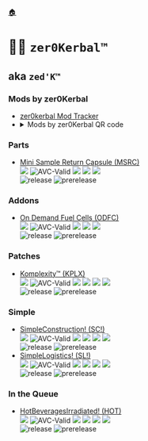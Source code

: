 <!-- ModList.md v1.0.0.0
zer0Kerbal (zed'K)
created: 08 Aug 2021
updated: 
 -->

[🏠](Home)  
# 👨‍🚀 `zer0Kerbal™`
## aka `zed'K™`

### Mods by zer0Kerbal
- [zer0kerbal Mod Tracker](https://drive.google.com/file/d/1Thno9SvD45x5JnFsH-JFHCuwSqET72Ar)
- <details>
           <summary> Mods by zer0Kerbal QR code</summary>
           <p> <a href="https://postimages.org/" target="_blank"><img src="https://i.postimg.cc/tTyHWcxk/zer0-KMod-Tracker-URL.png" alt="zer0-KMod-Tracker-URL"/></a></p>
         </details>  
         
### Parts

* [Mini Sample Return Capsule (MSRC)](https://github.com/zer0Kerbal/MiniSampleReturnCapsule "Mini Sample Return Capsule (MSRC")  
![](https://img.shields.io/github/v/release/zer0Kerbal/MiniSampleReturnCapsule?include_prereleases?style=plastic)
![](https://github.com/zer0Kerbal/MiniSampleReturnCapsule/workflows/Validate%20AVC%20.version%20files/badge.svg "AVC-Valid")
![](https://img.shields.io/github/repo-size/zer0Kerbal/MiniSampleReturnCapsule?style=plastic)
![](https://img.shields.io/github/downloads/zer0Kerbal/MiniSampleReturnCapsule/total?style=plastic)
![](https://img.shields.io/github/contributors/zer0kerbal/MiniSampleReturnCapsule?style=plastic)  
![release](https://img.shields.io/github/release-date/zer0kerbal/MiniSampleReturnCapsule?style=plastic)
![prerelease](https://img.shields.io/github/release-date-pre/zer0kerbal/MiniSampleReturnCapsule?style=plastic)

### Addons

* [On Demand Fuel Cells (ODFC)](https://github.com/zer0Kerbal/ODFCr "On Demand Fuel Cells")  
![](https://img.shields.io/github/v/release/zer0Kerbal/ODFCr?include_prereleases?style=plastic) 
![](https://github.com/zer0Kerbal/ODFCr/workflows/Validate%20AVC%20.version%20files/badge.svg "AVC-Valid") 
![](https://img.shields.io/github/repo-size/zer0Kerbal/ODFCr?style=plastic)
![](https://img.shields.io/github/downloads/zer0Kerbal/ODFCr/total?style=plastic)
![](https://img.shields.io/github/contributors/zer0kerbal/ODFCr?style=plastic)  
![release](https://img.shields.io/github/release-date/zer0kerbal/ODFCr?style=plastic)
![prerelease](https://img.shields.io/github/release-date-pre/zer0kerbal/ODFCr?style=plastic)

### Patches

* [Komplexity™ (KPLX)](https://github.com/zer0Kerbal/Komplexity "Komplexity™ (KPLX)")  
![](https://img.shields.io/github/v/release/zer0Kerbal/Komplexity?include_prereleases?style=plastic)
![](https://github.com/zer0Kerbal/Komplexity/workflows/Validate%20AVC%20.version%20files/badge.svg "AVC-Valid")
![](https://img.shields.io/github/repo-size/zer0Kerbal/Komplexity?style=plastic)
![](https://img.shields.io/github/downloads/zer0Kerbal/Komplexity/total?style=plastic)
![](http://img.shields.io/github/labels/zer0Kerbal/Komplexity/help-wanted?style=plastic)
![](https://img.shields.io/github/contributors/zer0kerbal/Komplexity?style=plastic)  
![release](https://img.shields.io/github/release-date/zer0kerbal/Komplexity?style=plastic)
![prerelease](https://img.shields.io/github/release-date-pre/zer0kerbal/Komplexity?style=plastic)

### Simple

* [SimpleConstruction! (SC!)](https://github.com/zer0Kerbal/SimpleConstruction "SimpleConstruction!™ (SC!)")  
![](https://img.shields.io/github/v/release/zer0Kerbal/SimpleConstruction?include_prereleases?style=plastic)
![](https://github.com/zer0Kerbal/SimpleConstruction/workflows/Validate%20AVC%20.version%20files/badge.svg "AVC-Valid")
![](https://img.shields.io/github/repo-size/zer0Kerbal/SimpleConstruction?style=plastic)
![](https://img.shields.io/github/downloads/zer0Kerbal/SimpleConstruction/total?style=plastic)
![](http://img.shields.io/github/labels/zer0Kerbal/SimpleConstruction/help-wanted?style=plastic)
![](https://img.shields.io/github/contributors/SimpleConstruction/Komplexity?style=plastic)  
![release](https://img.shields.io/github/release-date/zer0kerbal/SimpleConstruction?style=plastic)
![prerelease](https://img.shields.io/github/release-date-pre/zer0kerbal/SimpleConstruction?style=plastic)
* [SimpleLogistics! (SL!)](https://github.com/zer0Kerbal/SimpleLogistics "SimpleLogicists!™ (SL!)")  
![](https://img.shields.io/github/v/release/zer0Kerbal/SimpleLogistics?include_prereleases?style=plastic)
![](https://github.com/zer0Kerbal/SimpleLogistics/workflows/Validate%20AVC%20.version%20files/badge.svg "AVC-Valid")
![](https://img.shields.io/github/repo-size/zer0Kerbal/SimpleLogistics?style=plastic)
![](https://img.shields.io/github/downloads/zer0Kerbal/SimpleLogistics/total?style=plastic)
![](http://img.shields.io/github/labels/zer0Kerbal/SimpleLogistics/help-wanted?style=plastic)
![](https://img.shields.io/github/contributors/SimpleLogistics/Komplexity?style=plastic)  
![release](https://img.shields.io/github/release-date/zer0kerbal/SimpleLogistics?style=plastic)
![prerelease](https://img.shields.io/github/release-date-pre/zer0kerbal/SimpleLogistics?style=plastic)

### In the Queue

* [HotBeveragesIrradiated! (HOT)](https://github.com/zer0Kerbal/SimpleConstruction "HotBeveragesIrradiated!™ (HOT)")  
![](https://img.shields.io/github/v/release/zer0Kerbal/HotBeveragesIrradiated?include_prereleases?style=plastic)
![](https://github.com/zer0Kerbal/HotBeveragesIrradiated/workflows/Validate%20AVC%20.version%20files/badge.svg "AVC-Valid")
![](https://img.shields.io/github/repo-size/zer0Kerbal/HotBeveragesIrradiated?style=plastic)
![](https://img.shields.io/github/downloads/zer0Kerbal/HotBeveragesIrradiated/total?style=plastic)
![](http://img.shields.io/github/labels/zer0Kerbal/HotBeveragesIrradiated/help-wanted?style=plastic)
![](https://img.shields.io/github/contributors/HotBeveragesIrradiated/Komplexity?style=plastic)  
![release](https://img.shields.io/github/release-date/zer0kerbal/HotBeveragesIrradiated?style=plastic)
![prerelease](https://img.shields.io/github/release-date-pre/zer0kerbal/HotBeveragesIrradiated?style=plastic)

<!--
this file: CC BY-SA 3.0
zer0Kerbal-->
